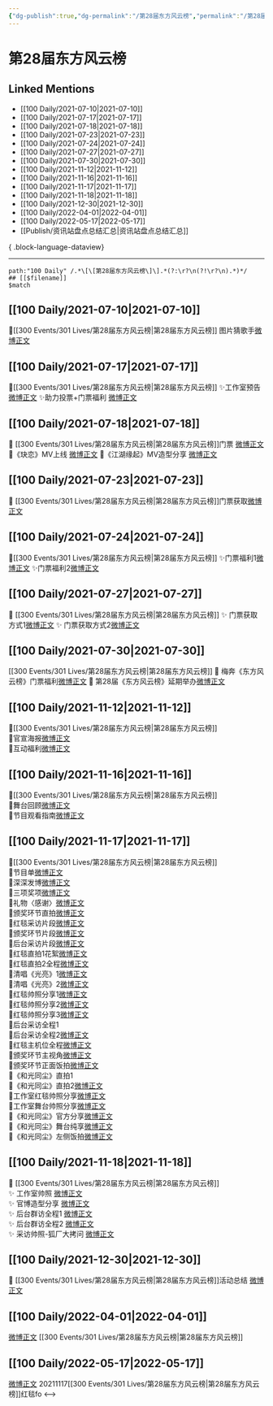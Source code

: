 ```yaml
---
{"dg-publish":true,"dg-permalink":"/第28届东方风云榜","permalink":"/第28届东方风云榜/","title":"第28届东方风云榜","tags":[null],"created":"2022-11-17T21:54:59.000+08:00","updated":"2023-04-10T16:29:32.000+08:00"}
---
```


# 第28届东方风云榜

## Linked Mentions
- [[100 Daily/2021-07-10\|2021-07-10]]
- [[100 Daily/2021-07-17\|2021-07-17]]
- [[100 Daily/2021-07-18\|2021-07-18]]
- [[100 Daily/2021-07-23\|2021-07-23]]
- [[100 Daily/2021-07-24\|2021-07-24]]
- [[100 Daily/2021-07-27\|2021-07-27]]
- [[100 Daily/2021-07-30\|2021-07-30]]
- [[100 Daily/2021-11-12\|2021-11-12]]
- [[100 Daily/2021-11-16\|2021-11-16]]
- [[100 Daily/2021-11-17\|2021-11-17]]
- [[100 Daily/2021-11-18\|2021-11-18]]
- [[100 Daily/2021-12-30\|2021-12-30]]
- [[100 Daily/2022-04-01\|2022-04-01]]
- [[100 Daily/2022-05-17\|2022-05-17]]
- [[Publish/资讯站盘点总结汇总\|资讯站盘点总结汇总]]

{ .block-language-dataview}

---

```expander
path:"100 Daily" /.*\[\[第28届东方风云榜\]\].*(?:\r?\n(?!\r?\n).*)*/
## [[$filename]]
$match
```
## [[100 Daily/2021-07-10\|2021-07-10]]
💫[[300 Events/301 Lives/第28届东方风云榜\|第28届东方风云榜]] 图片猜歌手[微博正文](https://m.weibo.cn/6466290670/4657545040106552)

## [[100 Daily/2021-07-17\|2021-07-17]]
🌟[[300 Events/301 Lives/第28届东方风云榜\|第28届东方风云榜]]
✨工作室预告 [微博正文](https://m.weibo.cn/6466290670/4659933402632145)
✨助力投票+门票福利 [微博正文](https://m.weibo.cn/6466290670/4659967187225115)

## [[100 Daily/2021-07-18\|2021-07-18]]
🌟 [[300 Events/301 Lives/第28届东方风云榜\|第28届东方风云榜]]门票 [微博正文](https://m.weibo.cn/6466290670/4660255578916534)
🌟《玦恋》MV上线 [微博正文](https://m.weibo.cn/6466290670/4660260029336237)
🌟《江湖缘起》MV造型分享 [微博正文](https://m.weibo.cn/6466290670/4660318867293975)
## [[100 Daily/2021-07-23\|2021-07-23]]
🌟 [[300 Events/301 Lives/第28届东方风云榜\|第28届东方风云榜]]门票获取[微博正文](https://m.weibo.cn/6466290670/4662103942366900)

## [[100 Daily/2021-07-24\|2021-07-24]]
🌟[[300 Events/301 Lives/第28届东方风云榜\|第28届东方风云榜]]
✨门票福利1[微博正文](https://m.weibo.cn/6466290670/4662509167186680)
✨门票福利2[微博正文](https://m.weibo.cn/6466290670/4662514832377779)
## [[100 Daily/2021-07-27\|2021-07-27]]
💫 [[300 Events/301 Lives/第28届东方风云榜\|第28届东方风云榜]]
✨ 门票获取方式1[微博正文](https://m.weibo.cn/6466290670/4663593566473782)
✨ 门票获取方式2[微博正文](https://m.weibo.cn/6466290670/4663593943959403)
## [[100 Daily/2021-07-30\|2021-07-30]]
[[300 Events/301 Lives/第28届东方风云榜\|第28届东方风云榜]]
💫 梅奔《东方风云榜》门票福利[微博正文](https://m.weibo.cn/6466290670/4664683770677519)
💫 第28届《东方风云榜》延期举办[微博正文](https://m.weibo.cn/6466290670/4664811068066640)

## [[100 Daily/2021-11-12\|2021-11-12]]
🌟[[300 Events/301 Lives/第28届东方风云榜\|第28届东方风云榜]]  
💫官宣海报[微博正文](https://m.weibo.cn/6466290670/4702731887445601)  
💫互动福利[微博正文](https://m.weibo.cn/6466290670/4702749830942119)
## [[100 Daily/2021-11-16\|2021-11-16]]
🌟[[300 Events/301 Lives/第28届东方风云榜\|第28届东方风云榜]]  
💫舞台回顾[微博正文](https://m.weibo.cn/6466290670/4704263794331514)  
💫节目观看指南[微博正文](https://m.weibo.cn/6466290670/4704287277712553)
## [[100 Daily/2021-11-17\|2021-11-17]]
💫[[300 Events/301 Lives/第28届东方风云榜\|第28届东方风云榜]]  
🌟节目单[微博正文](https://m.weibo.cn/6466290670/4704463048410719)  
🌟深深发博[微博正文](https://m.weibo.cn/6466290670/4704664270144307)  
🌟三项奖项[微博正文](https://m.weibo.cn/6466290670/4704640719127774)  
🌟礼物〈感谢〉[微博正文](https://m.weibo.cn/6466290670/4704653428133828)  
🌟颁奖环节直拍[微博正文](https://m.weibo.cn/6466290670/4704673065601576)  
🌟红毯采访片段[微博正文](https://m.weibo.cn/6466290670/4704615759614634)  
🌟颁奖环节片段[微博正文](https://m.weibo.cn/6466290670/4704658931319238)  
🌟后台采访片段[微博正文](https://m.weibo.cn/6466290670/4704658423287617)  
🌟红毯直拍1花絮[微博正文](https://m.weibo.cn/6466290670/4704607240980490)  
🌟红毯直拍2全程[微博正文](https://m.weibo.cn/6466290670/4704616024114575)  
🌟清唱《光亮》1[微博正文](https://m.weibo.cn/6466290670/4704596901236302)  
🌟清唱《光亮》2[微博正文](https://m.weibo.cn/6466290670/4704604476671951)  
🌟红毯帅照分享1[微博正文](https://m.weibo.cn/6466290670/4704595361926456)  
🌟红毯帅照分享2[微博正文](https://m.weibo.cn/6466290670/4704598554840368)  
🌟红毯帅照分享3[微博正文](https://m.weibo.cn/6466290670/4704606909108842)  
🌟后台采访全程1[](https://m.weibo.cn/6466290670/4704659359665809)  
🌟后台采访全程2[微博正文](https://m.weibo.cn/6466290670/4704678820710414)  
🌟红毯主机位全程[微博正文](https://m.weibo.cn/6466290670/4704598176826041)  
🌟颁奖环节主视角[微博正文](https://m.weibo.cn/6466290670/4704677511563905)  
🌟颁奖环节正面饭拍[微博正文](https://m.weibo.cn/6466290670/4704677385472128)  
🌟《和光同尘》直拍1[](https://m.weibo.cn/6466290670/4704651255744187)  
🌟《和光同尘》直拍2[微博正文](https://m.weibo.cn/6466290670/4704653063225397)  
🌟工作室红毯帅照分享[微博正文](https://m.weibo.cn/6466290670/4704638748329423)  
🌟工作室舞台帅照分享[微博正文](https://m.weibo.cn/6466290670/4704674425079094)  
🌟《和光同尘》官方分享[微博正文](https://m.weibo.cn/6466290670/4704624294758730)  
🌟《和光同尘》舞台纯享[微博正文](https://m.weibo.cn/6466290670/4704625728427493)  
🌟《和光同尘》左侧饭拍[微博正文](https://m.weibo.cn/6466290670/4704673527762062)
## [[100 Daily/2021-11-18\|2021-11-18]]
💫 [[300 Events/301 Lives/第28届东方风云榜\|第28届东方风云榜]]  
✨ 工作室帅照 [微博正文](https://m.weibo.cn/6466290670/4704973331367650)  
✨ 官博造型分享 [微博正文](https://m.weibo.cn/6466290670/4705019012843462)  
✨ 后台群访全程1 [微博正文](https://m.weibo.cn/6466290670/4704951835559337)  
✨ 后台群访全程2 [微博正文](https://m.weibo.cn/6466290670/4704836546726990)  
✨ 采访帅照-狐厂大拷问 [微博正文](https://m.weibo.cn/6466290670/4704806448400226)
## [[100 Daily/2021-12-30\|2021-12-30]]
💫 [[300 Events/301 Lives/第28届东方风云榜\|第28届东方风云榜]]活动总结 [微博正文](https://m.weibo.cn/6466290670/4720145786998003)
## [[100 Daily/2022-04-01\|2022-04-01]]
[微博正文](https://m.weibo.cn/7614261260/4753448229143715) [[300 Events/301 Lives/第28届东方风云榜\|第28届东方风云榜]]
## [[100 Daily/2022-05-17\|2022-05-17]]
[微博正文](https://m.weibo.cn/7633014126/4770057546631275) 20211117[[300 Events/301 Lives/第28届东方风云榜\|第28届东方风云榜]]红毯fo
<-->
